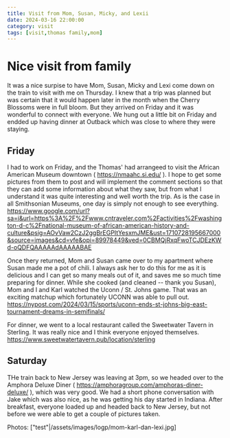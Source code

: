 ```yaml
---
title: Visit from Mom, Susan, Micky, and Lexii
date: 2024-03-16 22:00:00
category: visit
tags: [visit,thomas family,mom]
---
```

# Nice visit from family
It was a nice surpise to have Mom, Susan, Micky and Lexi come down on the train to visit with me on Thursday.  I knew that a trip was planned but was certain that it would happen later in the month when the Cherry Blossoms were in full bloom.  But they arrived on Friday and it was wonderful to connect with everyone.    We hung out a little bit on Friday and endded up having dinner at Outback which was close to where they were staying.

## Friday
I had to work on Friday, and the Thomas' had arrangeed to visit the African American Museum downtown ( https://nmaahc.si.edu/ ).   I hope to get some pictures from them to post and will implement the comment sections so that they can add some information about what they saw, but from what I understand it was quite interesting and well worth the trip.  As is the case in all Smithsonian Museums, one day is simply not enough to see everything.
https://www.google.com/url?sa=i&url=https%3A%2F%2Fwww.cntraveler.com%2Factivities%2Fwashington-d-c%2Fnational-museum-of-african-american-history-and-culture&psig=AOvVaw2CzJ2ggBrEGPItYesxmJME&ust=1710728195667000&source=images&cd=vfe&opi=89978449&ved=0CBMQjRxqFwoTCJDEzKWd-oQDFQAAAAAdAAAAABAE

Once thery returned, Mom and Susan came over to my apartment where Susan made me a pot of chili.  I always ask her to do this for me as it is delicious and I can get so many meals out of it, and saves me so much time preparing for dinner.   While she cooked (and cleaned -- thank you Susan), Mom and I and Karl watched the Uconn / St. Johns game.  That was an exciting matchup which fortunately UCONN was able to pull out.   
https://nypost.com/2024/03/15/sports/uconn-ends-st-johns-big-east-tournament-dreams-in-semifinals/

For dinner, we went to a local restaurant called the Sweetwater Tavern in Sterling.  It was really nice and I think everyone enjoyed themselves.  
https://www.sweetwatertavern.pub/location/sterling

## Saturday
THe train back to New Jersey was leaving at 3pm, so we headed over to the Amphora Deluxe Diner ( https://amphoragroup.com/amphoras-diner-deluxe/ ), which was very good.  We had a short phone conversation with Jake which was also nice, as he was getting his day started in Indiana.  After breakfast, everyone loaded up and headed back to New Jersey, but not before we were able to get a couple of pictures taken.

Photos:
["test"|/assets/images/logp/mom-karl-dan-lexi.jpg]




